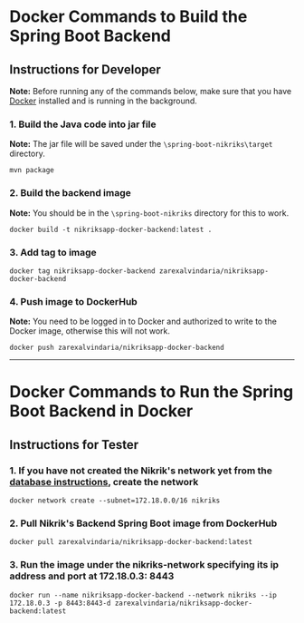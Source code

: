 # Docker Commands to Build the Spring Boot Backend



## Instructions for Developer

**Note:** Before running any of the commands below, make sure that you have [Docker](https://www.docker.com/products/docker-desktop) installed and is running in the background.

### 1. Build the Java code into jar file

__Note:__ The jar file will be saved under the `\spring-boot-nikriks\target` directory.

`mvn package`

### 2. Build the backend image
__Note:__ You should be in the `\spring-boot-nikriks` directory for this to work.

`docker build -t nikriksapp-docker-backend:latest .`

### 3. Add tag to image

`docker tag nikriksapp-docker-backend zarexalvindaria/nikriksapp-docker-backend`

### 4. Push image to DockerHub

__Note:__ You need to be logged in to Docker and authorized to write to the Docker image, otherwise this will not work.

`docker push zarexalvindaria/nikriksapp-docker-backend`



-------------------



# Docker Commands to Run the Spring Boot Backend in Docker



## Instructions for Tester

### 1. If you have not created the Nikrik's network yet from the [database instructions](https://github.com/zarexalvindaria/nikriks/tree/main/01-database), create the network 

`docker network create --subnet=172.18.0.0/16 nikriks`

### 2. Pull Nikrik's Backend Spring Boot image from DockerHub
`docker pull zarexalvindaria/nikriksapp-docker-backend:latest `

### 3. __Run the image under the nikriks-network specifying its ip address and port at 172.18.0.3: 8443__
`docker run --name nikriksapp-docker-backend --network nikriks --ip 172.18.0.3 -p 8443:8443-d zarexalvindaria/nikriksapp-docker-backend:latest`

